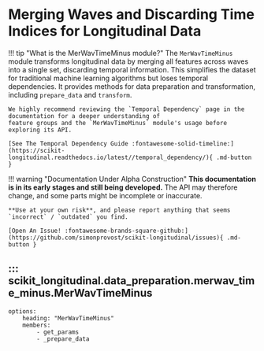 # Merging Waves and Discarding Time Indices for Longitudinal Data

!!! tip "What is the MerWavTimeMinus module?"
    The `MerWavTimeMinus` module transforms longitudinal data by merging all features across waves into a single set,
    discarding temporal information. This simplifies the dataset for traditional machine learning algorithms but loses
    temporal dependencies. It provides methods for data preparation and transformation, including `prepare_data` and
    `transform`.

    We highly recommend reviewing the `Temporal Dependency` page in the documentation for a deeper understanding of 
    feature groups and the `MerWavTimeMinus` module's usage before exploring its API.

    [See The Temporal Dependency Guide :fontawesome-solid-timeline:](https://scikit-longitudinal.readthedocs.io/latest//temporal_dependency/){ .md-button }

!!! warning "Documentation Under Alpha Construction"
    **This documentation is in its early stages and still being developed.** The API may therefore change, and some parts
    might be incomplete or inaccurate.

    **Use at your own risk**, and please report anything that seems `incorrect` / `outdated` you find.

    [Open An Issue! :fontawesome-brands-square-github:](https://github.com/simonprovost/scikit-longitudinal/issues){ .md-button }

## ::: scikit_longitudinal.data_preparation.merwav_time_minus.MerWavTimeMinus
    options:
        heading: "MerWavTimeMinus"
        members:
            - get_params
            - _prepare_data